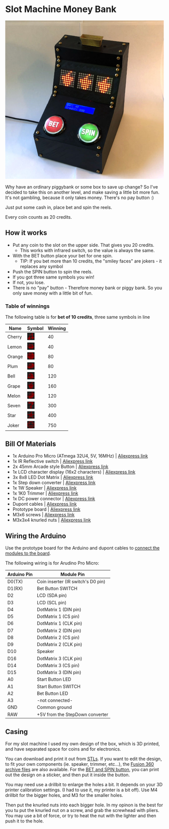 # Slot Machine Money Bank

![Slot Machine Money Bank](./assets/title_photo_thumb.jpg)

Why have an ordinary piggybank or some box to save up change? So I've decided to take this on another level, and make saving a little bit more fun. It's not gambling, because it only takes money. There's no pay button :)

Just put some cash in, place bet and spin the reels.

Every coin counts as 20 credits.

## How it works

- Put any coin to the slot on the upper side. That gives you 20 credits.
    - This works with infrared switch, so the value is always the same.
- With the BET button place your bet for one spin.
    - TIP: If you bet more than 10 credits, the "smiley faces" are jokers - it replaces any symbol
- Push the SPIN button to spin the reels.
- If you got three same symbols you win!
- If not, you lose.
- There is no "pay" button - Therefore money bank or piggy bank. So you only save money with a little bit of fun.

### Table of winnings

The following table is for __bet of 10 credits__, three same symbols in line

| Name | Symbol | Winning |
| -- | -- | -- |
| Cherry | <img src="./assets/graphics/symbol_cherry.svg" width="23" /> | 40 |
| Lemon | <img src="./assets/graphics/symbol_lemon.svg" width="23" /> | 40 |
| Orange | <img src="./assets/graphics/symbol_orange.svg" width="23" /> | 80 |
| Plum | <img src="./assets/graphics/symbol_plum.svg" width="23" /> | 80 |
| Bell | <img src="./assets/graphics/symbol_bell.svg" width="23" /> | 120 |
| Grape | <img src="./assets/graphics/symbol_grape.svg" width="23" /> | 160 |
| Melon | <img src="./assets/graphics/symbol_melon.svg" width="23" /> | 120 |
| Seven | <img src="./assets/graphics/symbol_seven.svg" width="23" /> | 300 |
| Star | <img src="./assets/graphics/symbol_star.svg" width="23" /> | 400 |
| Joker | <img src="./assets/graphics/symbol_joker.svg" width="23" /> | 750 |

## Bill Of Materials
- 1x Arduino Pro Micro (ATmega 32U4, 5V, 16MHz) | [Aliexpress link](https://www.aliexpress.com/item/New-Pro-Micro-for-arduino-ATmega32U4-5V-16MHz-Module-with-2-row-pin-header-For-Leonardo/32768308647.html)
- 1x IR Reflective switch | [Aliexpress link](https://www.aliexpress.com/item/1PCS-TCRT5000-Infrared-Reflective-IR-Photoelectric-Switch-Barrier-Line-Track-Sensor-Module/32817041068.html)
- 2x 45mm Arcade style Button | [Aliexpress link](https://www.aliexpress.com/item/45mm-Push-Button-Arcade-Button-Led-Micro-Switch-5V-12V-Power-Button-Switch-Set-Green-Yellow/32947388048.html)
- 1x LCD character display (16x2 characters) | [Aliexpress link](https://www.aliexpress.com/item/LCD-display-LCD1602-module-Blue-screen-1602-i2c-LCD-Display-Module-HD44780-16x2-IIC-Character-1602/32988862895.html)
- 3x 8x8 LED Dot Matrix | [Aliexpress link](https://www.aliexpress.com/item/1set-MAX7219-dot-matrix-module-control-module-MCU-control-drive-LED-module-display-module-Hbm0316/32910358174.html)
- 1x Step down converter | [Aliexpress link](https://www.aliexpress.com/item/DC-DC-Auto-Boost-Buck-adjustable-step-down-Converter-XL6009-Module-Solar-Voltage/1859100256.html)
- 1x 1W Speaker | [Aliexpress link](https://www.aliexpress.com/item/High-quality-Jtron-DIY-50mm-1W-8-Ohms-Speaker-Bronze-free-shipping/32297391375.html) 
- 1x 1K0 Trimmer | [Aliexpress link](https://www.aliexpress.com/item/3386P-2K-OHM-1-2W-Trimmer-Potentiometer-3386P-1-202-x-100PCS/2017187211.html)
- 1x DC power connector | [Aliexpress link](https://www.aliexpress.com/item/10PCS-DC-Power-Connector-pin-2-1x5-5mm-Female-Plug-Jack-Male-Plug-Jack-Socket-Adapter/32962556698.html)
- Dupont cables | [Aliexpress link](https://www.aliexpress.com/item/Free-shipping-Dupont-line-120pcs-20cm-male-to-male-male-to-female-and-female-to-female/32390991500.html)
- Prototype board | [Aliexpress link](https://www.aliexpress.com/item/10Pcs-Prototype-Paper-Copper-PCB-Universal-Experiment-Matrix-Circuit-Board-5x7CM-Diy-Kit/32888221246.html)
- M3x6 screws | [Aliexpress link](https://www.aliexpress.com/item/100PCS-M3-series-10-9-round-head-hex-socket-screws-M3-6-8-10-12-50/32773301883.html)
- M3x3x4 knurled nuts | [Aliexpress link](https://www.aliexpress.com/item/100pcs-M2-M2-5-M3-Copper-Inserts-Brass-Double-Pass-Knurl-Nut-Embedded-Fastener/32842866575.html)

## Wiring the Arduino
Use the prototype board for the Arduino and dupont cables to [connect the modules to the board](./assets/slot_machine_arduino_pinout.png).


The following wiring is for Arudino Pro Micro:

| Arduino Pin | Module Pin |
| -- | -- |
| D0(TX) | Coin inserter (IR switch's D0 pin) |
| D1(RX) | Bet Button SWITCH |
| D2 | LCD (SDA pin) |
| D3 | LCD (SCL pin) |
| D4 | DotMatrix 1 (DIN pin) |
| D5 | DotMatrix 1 (CS pin) |
| D6 | DotMatrix 1 (CLK pin) |
| D7 | DotMatrix 2 (DIN pin) |
| D8 | DotMatrix 2 (CS pin) |
| D9 | DotMatrix 2 (CLK pin) |
| D10 | Speaker |
| D16 | DotMatrix 3 (CLK pin) |
| D14 | DotMatrix 3 (CS pin) |
| D15 | DotMatrix 3 (DIN pin) |
| A0 | Start Button LED |
| A1 | Start Button SWITCH |
| A2 | Bet Button LED |
| A3 | -not connected- |
| GND | Common ground |
| RAW | +5V from the StepDown converter |


## Casing
For my slot machine I used my own design of the box, which is 3D printed, and have separated space for coins and for electronics.


You can download and print it out from [STLs](./assets/stl/). If you want to edit the design, to fit your own components (ie. speaker, trimmer, etc...), the [Fusion 360 archive files](./assets/fusion_360/) are also available. For the [BET and SPIN button](./assets/graphics/button_design.pdf), you can print out the design on a sticker, and then put it inside the button.


You may need use a drillbit to enlarge the holes a bit. It depends on your 3D printer calibration settings. (I had to use it, my printer is a bit off). Use M4 drillbit for the bigger holes, and M3 for the smaller holes.

Then put the knurled nuts into each bigger hole. In my opinon is the best for you tu put the knurled nut on a screw, and grab the screwhead with pliers. You may use a bit of force, or try to heat the nut with the lighter and then push it to the hole.